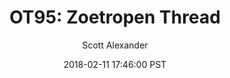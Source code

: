 ---
layout: podcast
title: "OT95: Zoetropen Thread"
author: Scott Alexander
description: https://slatestarcodex.com/2018/02/11/ot95-zoetropen-thread/
date: 2018-02-11 17:46:00 PST
length: 288970
duration: 72
guid: ot95-zoetropen-thread
---